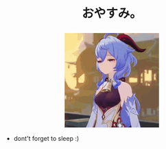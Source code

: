 # <p align="center"> おやすみ。</p>

<div align="center">
<img src="https://github.com/Alfurqon02/Alfurqon02/blob/main/img/ganyu-ganyu-tired.gif">
</div>

- dont't forget to sleep :)
